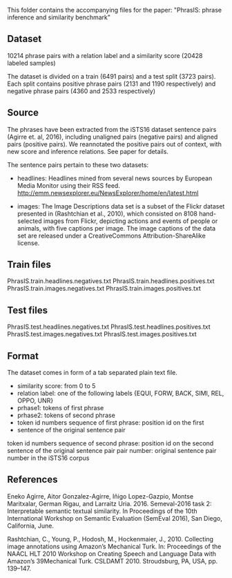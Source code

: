 This folder contains the accompanying files for the paper: "PhrasIS: phrase inference and similarity benchmark"


Dataset
-------
10214 phrase pairs with a relation label and a similarity score (20428 labeled samples)

The dataset is divided on a train (6491 pairs) and a test split (3723 pairs).
Each split contains positive phrase pairs (2131 and 1190 respectively) and negative phrase pairs (4360 and 2533 respectively)


Source
------
The phrases have been extracted from the iSTS16 dataset sentence pairs (Agirre et. al, 2016), 
including unaligned pairs (negative pairs) and aligned pairs (positive pairs).
We reannotated the positive pairs out of context, with new score and inference relations.
See paper for details.

The sentence pairs pertain to these two datasets:

- headlines: Headlines mined from several news sources by European Media Monitor using their RSS feed.
  http://emm.newsexplorer.eu/NewsExplorer/home/en/latest.html

- images: The Image Descriptions data set is a subset of the Flickr dataset presented in (Rashtchian et al., 2010),
  which consisted on 8108 hand-selected images from Flickr, depicting actions and events of people or animals,
  with five captions per image.
  The image captions of the data set are released under a CreativeCommons Attribution-ShareAlike license.


Train files
-----------
PhrasIS.train.headlines.negatives.txt
PhrasIS.train.headlines.positives.txt
PhrasIS.train.images.negatives.txt
PhrasIS.train.images.positives.txt

Test files
----------
PhrasIS.test.headlines.negatives.txt
PhrasIS.test.headlines.positives.txt
PhrasIS.test.images.negatives.txt
PhrasIS.test.images.positives.txt

Format
------
The dataset comes in form of a tab separated plain text file.

- similarity score: from 0 to 5
- relation label: one of the following labels {EQUI, FORW, BACK, SIMI, REL, OPPO, UNR}
- prhase1: tokens of first phrase
- prhase2: tokens of second phrase
- token id numbers sequence of first phrase: position id on the first
- sentence of the original sentence pair

token id numbers sequence of second phrase: position id on the second sentence of the original sentence pair
pair number: original sentence pair number in the iSTS16 corpus


References
----------
Eneko Agirre, Aitor Gonzalez-Agirre, Iñigo Lopez-Gazpio, Montse
   Maritxalar, German Rigau, and Larraitz Uria. 2016.  Semeval-2016
   task 2: Interpretable semantic textual similarity. In Proceedings
   of the 10th International Workshop on Semantic Evaluation (SemEval
   2016), San Diego, California, June.

Rashtchian, C., Young, P., Hodosh, M., Hockenmaier, J.,
   2010. Collecting image annotations using Amazon’s Mechanical
   Turk. In: Proceedings of the NAACL HLT 2010 Workshop on Creating
   Speech and Language Data with Amazon’s 39Mechanical Turk. CSLDAMT
   2010. Stroudsburg, PA, USA, pp. 139–147.


